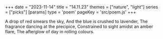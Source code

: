 +++
date = "2023-11-14"
title = "14.11.23"
themes = ["nature", "light"]
series = ["picks"]
[params]
  type = 'poem'
  pageKey = 'src/poem.js'
+++

A drop of red smears the sky,
And the blue is crushed to lavender,
The fragrance dancing at the precipice,
Constrained to sight amidst an amber flare,
The afterglow of day in rolling colours.
